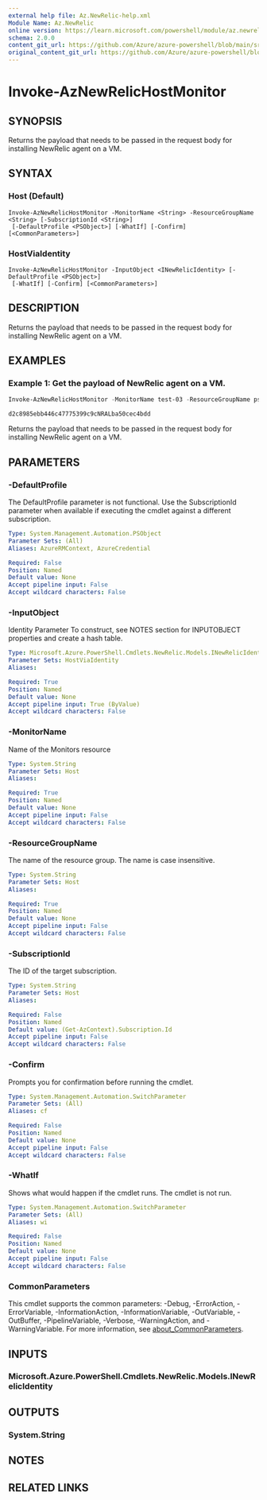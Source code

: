 ```yaml
---
external help file: Az.NewRelic-help.xml
Module Name: Az.NewRelic
online version: https://learn.microsoft.com/powershell/module/az.newrelic/invoke-aznewrelichostmonitor
schema: 2.0.0
content_git_url: https://github.com/Azure/azure-powershell/blob/main/src/NewRelic/NewRelic/help/Invoke-AzNewRelicHostMonitor.md
original_content_git_url: https://github.com/Azure/azure-powershell/blob/main/src/NewRelic/NewRelic/help/Invoke-AzNewRelicHostMonitor.md
---
```


# Invoke-AzNewRelicHostMonitor

## SYNOPSIS
Returns the payload that needs to be passed in the request body for installing NewRelic agent on a VM.

## SYNTAX

### Host (Default)
```
Invoke-AzNewRelicHostMonitor -MonitorName <String> -ResourceGroupName <String> [-SubscriptionId <String>]
 [-DefaultProfile <PSObject>] [-WhatIf] [-Confirm] [<CommonParameters>]
```

### HostViaIdentity
```
Invoke-AzNewRelicHostMonitor -InputObject <INewRelicIdentity> [-DefaultProfile <PSObject>]
 [-WhatIf] [-Confirm] [<CommonParameters>]
```

## DESCRIPTION
Returns the payload that needs to be passed in the request body for installing NewRelic agent on a VM.

## EXAMPLES

### Example 1: Get the payload of NewRelic agent on a VM.
```powershell
Invoke-AzNewRelicHostMonitor -MonitorName test-03 -ResourceGroupName ps-test
```

```output
d2c8985ebb446c47775399c9cNRALba50cec4bdd
```

Returns the payload that needs to be passed in the request body for installing NewRelic agent on a VM.

## PARAMETERS

### -DefaultProfile
The DefaultProfile parameter is not functional.
Use the SubscriptionId parameter when available if executing the cmdlet against a different subscription.

```yaml
Type: System.Management.Automation.PSObject
Parameter Sets: (All)
Aliases: AzureRMContext, AzureCredential

Required: False
Position: Named
Default value: None
Accept pipeline input: False
Accept wildcard characters: False
```

### -InputObject
Identity Parameter
To construct, see NOTES section for INPUTOBJECT properties and create a hash table.

```yaml
Type: Microsoft.Azure.PowerShell.Cmdlets.NewRelic.Models.INewRelicIdentity
Parameter Sets: HostViaIdentity
Aliases:

Required: True
Position: Named
Default value: None
Accept pipeline input: True (ByValue)
Accept wildcard characters: False
```

### -MonitorName
Name of the Monitors resource

```yaml
Type: System.String
Parameter Sets: Host
Aliases:

Required: True
Position: Named
Default value: None
Accept pipeline input: False
Accept wildcard characters: False
```

### -ResourceGroupName
The name of the resource group.
The name is case insensitive.

```yaml
Type: System.String
Parameter Sets: Host
Aliases:

Required: True
Position: Named
Default value: None
Accept pipeline input: False
Accept wildcard characters: False
```

### -SubscriptionId
The ID of the target subscription.

```yaml
Type: System.String
Parameter Sets: Host
Aliases:

Required: False
Position: Named
Default value: (Get-AzContext).Subscription.Id
Accept pipeline input: False
Accept wildcard characters: False
```

### -Confirm
Prompts you for confirmation before running the cmdlet.

```yaml
Type: System.Management.Automation.SwitchParameter
Parameter Sets: (All)
Aliases: cf

Required: False
Position: Named
Default value: None
Accept pipeline input: False
Accept wildcard characters: False
```

### -WhatIf
Shows what would happen if the cmdlet runs.
The cmdlet is not run.

```yaml
Type: System.Management.Automation.SwitchParameter
Parameter Sets: (All)
Aliases: wi

Required: False
Position: Named
Default value: None
Accept pipeline input: False
Accept wildcard characters: False
```

### CommonParameters
This cmdlet supports the common parameters: -Debug, -ErrorAction, -ErrorVariable, -InformationAction, -InformationVariable, -OutVariable, -OutBuffer, -PipelineVariable, -Verbose, -WarningAction, and -WarningVariable. For more information, see [about_CommonParameters](http://go.microsoft.com/fwlink/?LinkID=113216).

## INPUTS

### Microsoft.Azure.PowerShell.Cmdlets.NewRelic.Models.INewRelicIdentity

## OUTPUTS

### System.String

## NOTES

## RELATED LINKS
